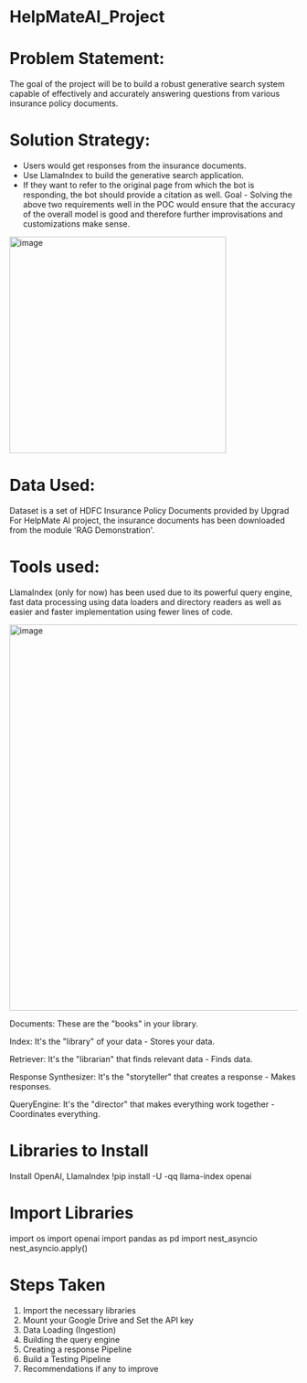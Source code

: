 # HelpMateAI_Project


# Problem Statement:
The goal of the project will be to build a robust generative search system capable of effectively and accurately answering questions from various insurance policy documents.

# Solution Strategy:
- Users would get responses from the insurance documents.
- Use LlamaIndex to build the generative search application.
- If they want to refer to the original page from which the bot is responding, the bot should provide a citation as well.
Goal - Solving the above two requirements well in the POC would ensure that the accuracy of the overall model is good and therefore further improvisations and customizations make sense.

<img width="379" alt="image" src="https://github.com/user-attachments/assets/cd01793b-6fd9-4c79-9fb7-db4117319bc2">

# Data Used:
Dataset is a set of HDFC Insurance Policy Documents provided by Upgrad
For HelpMate AI project, the insurance documents has been downloaded from the module 'RAG Demonstration'.

# Tools used: 
LlamaIndex (only for now) has been used due to its powerful query engine, fast data processing using data loaders and directory readers as well as easier and faster implementation using fewer lines of code.

<img width="676" alt="image" src="https://github.com/user-attachments/assets/37e626b2-4b6f-4b3e-bfd7-b283ceea52d6">

Documents: These are the "books" in your library.

Index: It's the "library" of your data - Stores your data.

Retriever: It's the "librarian" that finds relevant data - Finds data.

Response Synthesizer: It's the "storyteller" that creates a response - Makes responses.

QueryEngine: It's the "director" that makes everything work together - Coordinates everything.

# Libraries to Install
Install OpenAI, LlamaIndex
!pip install -U -qq llama-index openai

# Import Libraries
import os
import openai
import pandas as pd
import nest_asyncio
nest_asyncio.apply()

# Steps Taken
1. Import the necessary libraries
2. Mount your Google Drive and Set the API key
3. Data Loading (Ingestion)
4. Building the query engine
5. Creating a response Pipeline
6. Build a Testing Pipeline
7. Recommendations if any to improve
